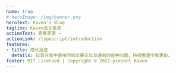```yaml
---
home: true
# heroImage: /img/banner.png
heroText: Kaven's Blog
tagline: Kaven成长笔录
actionText: 查看笔录 →
actionLink: /typescript/introduction
features:
- title: 成长足迹
  details: 记录开发中使用的知识要点以及遇到的各种问题，持续整理不断更新。
footer: MIT Licensed | Copyright © 2022-present Kaven
---
```

